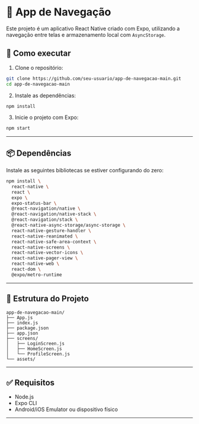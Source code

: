 # 📱 App de Navegação

Este projeto é um aplicativo React Native criado com Expo, utilizando a navegação entre telas e armazenamento local com `AsyncStorage`.

## 🚀 Como executar

1. Clone o repositório:

```bash
git clone https://github.com/seu-usuario/app-de-navegacao-main.git
cd app-de-navegacao-main
```

2. Instale as dependências:

```bash
npm install
```

3. Inicie o projeto com Expo:

```bash
npm start
```

---

## 📦 Dependências

Instale as seguintes bibliotecas se estiver configurando do zero:

```bash
npm install \
  react-native \
  react \
  expo \
  expo-status-bar \
  @react-navigation/native \
  @react-navigation/native-stack \
  @react-navigation/stack \
  @react-native-async-storage/async-storage \
  react-native-gesture-handler \
  react-native-reanimated \
  react-native-safe-area-context \
  react-native-screens \
  react-native-vector-icons \
  react-native-pager-view \
  react-native-web \
  react-dom \
  @expo/metro-runtime
```

---

## 📁 Estrutura do Projeto

```
app-de-navegacao-main/
├── App.js
├── index.js
├── package.json
├── app.json
├── screens/
│   ├── LoginScreen.js
│   ├── HomeScreen.js
│   └── ProfileScreen.js
└── assets/
```

---

## ✅ Requisitos

* Node.js
* Expo CLI
* Android/iOS Emulator ou dispositivo físico

---
